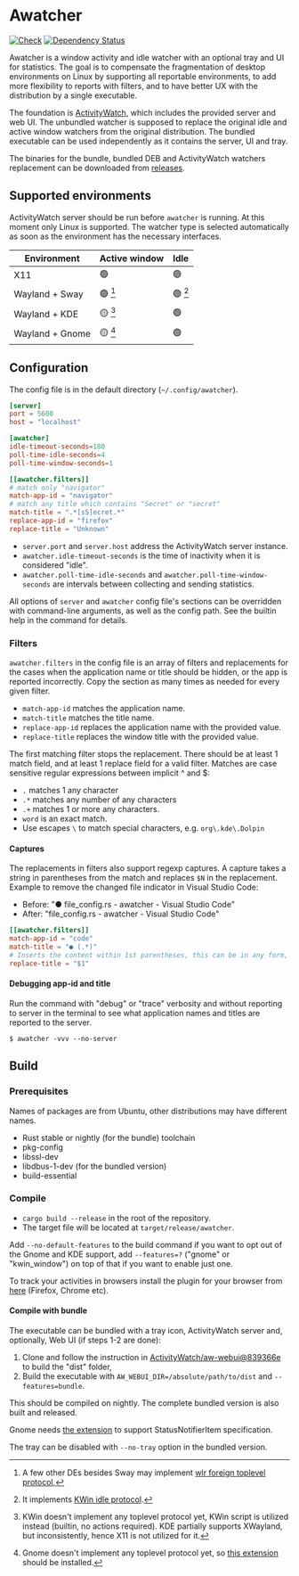 # Awatcher 
[![Check](https://github.com/2e3s/awatcher/actions/workflows/verify.yml/badge.svg)](https://github.com/2e3s/awatcher/actions/workflows/verify.yml)
[![Dependency Status](https://deps.rs/repo/github/2e3s/awatcher/status.svg)](https://deps.rs/repo/github/2e3s/awatcher)

Awatcher is a window activity and idle watcher with an optional tray and UI for statistics.
The goal is to compensate the fragmentation of desktop environments on Linux by supporting all reportable environments, 
to add more flexibility to reports with filters, and to have better UX with the distribution by a single executable.

The foundation is [ActivityWatch](https://github.com/ActivityWatch), which includes the provided server and web UI.
The unbundled watcher is supposed to replace the original idle and active window watchers from the original distribution.
The bundled executable can be used independently as it contains the server, UI and tray.

The binaries for the bundle, bundled DEB and ActivityWatch watchers replacement can be downloaded from
[releases](https://github.com/2e3s/awatcher/releases).

## Supported environments

ActivityWatch server should be run before `awatcher` is running.
At this moment only Linux is supported. The watcher type is selected automatically
as soon as the environment has the necessary interfaces.

| Environment     | Active window        | Idle                |
| --------------- | -------------------- | ------------------- |
| X11             | :green_circle:       | :green_circle:      |
| Wayland + Sway  | :green_circle: [^1]  | :green_circle: [^2] |
| Wayland + KDE   | :yellow_circle: [^3] | :green_circle:      |
| Wayland + Gnome | :yellow_circle: [^4] | :green_circle:      |

[^1]: A few other DEs besides Sway may implement [wlr foreign toplevel protocol](https://wayland.app/protocols/wlr-foreign-toplevel-management-unstable-v1),
[^2]: It implements [KWin idle protocol](https://wayland.app/protocols/kde-idle).
[^3]: KWin doesn't implement any toplevel protocol yet, KWin script is utilized instead (builtin, no actions required).
      KDE partially supports XWayland, but inconsistently, hence X11 is not utilized for it.
[^4]: Gnome doesn't implement any toplevel protocol yet, so [this extension](https://extensions.gnome.org/extension/5592/focused-window-d-bus/) should be installed.

## Configuration

The config file is in the default directory (`~/.config/awatcher`).
```toml
[server]
port = 5600
host = "localhost"

[awatcher]
idle-timeout-seconds=180
poll-time-idle-seconds=4
poll-time-window-seconds=1

[[awatcher.filters]]
# match only "navigator"
match-app-id = "navigator"
# match any title which contains "Secret" or "secret" 
match-title = ".*[sS]ecret.*"
replace-app-id = "firefox"
replace-title = "Unknown"
```

- `server.port` and `server.host` address the ActivityWatch server instance.
- `awatcher.idle-timeout-seconds` is the time of inactivity when it is considered "idle".
- `awatcher.poll-time-idle-seconds` and `awatcher.poll-time-window-seconds` are 
  intervals between collecting and sending statistics.

All options of `server` and `awatcher` config file's sections can be overridden with command-line arguments, as well as the config path. See the builtin help in the command for details.

### Filters

`awatcher.filters` in the config file is an array of filters and replacements 
for the cases when the application name or title should be hidden, or the app is reported incorrectly.
Copy the section as many times as needed for every given filter.
  - `match-app-id` matches the application name.
  - `match-title` matches the title name.
  - `replace-app-id` replaces the application name with the provided value.
  - `replace-title` replaces the window title with the provided value.

The first matching filter stops the replacement.
There should be at least 1 match field, and at least 1 replace field for a valid filter.
Matches are case sensitive regular expressions between implicit ^ and $:
- `.` matches 1 any character
- `.*` matches any number of any characters
- `.+` matches 1 or more any characters.
- `word` is an exact match.
- Use escapes `\` to match special characters, e.g. `org\.kde\.Dolpin`

#### Captures

The replacements in filters also support regexp captures.
A capture takes a string in parentheses from the match and replaces `$N` in the replacement.
Example to remove the changed file indicator in Visual Studio Code:
- Before: "● file_config.rs - awatcher - Visual Studio Code"
- After: "file_config.rs - awatcher - Visual Studio Code"
```toml
[[awatcher.filters]]
match-app-id = "code"
match-title = "● (.*)"
# Inserts the content within 1st parentheses, this can be in any form, e.g. "App $1 - $2/$3"
replace-title = "$1"
```

#### Debugging app-id and title

Run the command with "debug" or "trace" verbosity and without reporting to server in the terminal
to see what application names and titles are reported to the server.
```
$ awatcher -vvv --no-server
```

## Build

### Prerequisites

Names of packages are from Ubuntu, other distributions may have different names.

- Rust stable or nightly (for the bundle) toolchain
- pkg-config
- libssl-dev
- libdbus-1-dev (for the bundled version)
- build-essential

### Compile

- `cargo build --release` in the root of the repository.
- The target file will be located at `target/release/awatcher`.

Add `--no-default-features` to the build command if you want to opt out of the Gnome and KDE support,
add `--features=?` ("gnome" or "kwin_window") on top of that if you want to enable just one.

To track your activities in browsers install the plugin for your browser from 
[here](https://github.com/ActivityWatch/aw-watcher-web) (Firefox, Chrome etc).

#### Compile with bundle

The executable can be bundled with a tray icon, ActivityWatch server and, optionally, Web UI (if steps 1-2 are done):

1. Clone and follow the instruction in [ActivityWatch/aw-webui@839366e](https://github.com/ActivityWatch/aw-webui/commit/839366e66f859faadd7f9128de3bea14b25ce4ae)
to build the "dist" folder, 
1. Build the executable with `AW_WEBUI_DIR=/absolute/path/to/dist` and `--features=bundle`.

This should be compiled on nightly. The complete bundled version is also built and released.

Gnome needs [the extension](https://extensions.gnome.org/extension/615/appindicator-support/) to support StatusNotifierItem specification.

The tray can be disabled with `--no-tray` option in the bundled version.

